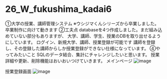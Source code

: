 # 26_W_fukushima_kadai6
①大学の授業、講師管理システム
※ウシジマくんシリーズから卒業しました。卒業制作に向けて動きます
②工夫点
databaseを4つ作成しました。まだ組み込めていない部分もありますが、
大学、講師、学生、授業のDBを取り出せるようにしています。
ログイン、新規大学、講師、授業登録が可能です
講師を登録し、その登録した講師からしか授業登録ができない仕様になっています。
④やってみたいこと
SQLのデータ結合、集計にチャレンジしたいと思います。
授業詳細や更新、削除機能はおいおいつけていきます。
メインページ
![image](https://user-images.githubusercontent.com/54490421/123496939-bdd7a780-d665-11eb-9bb7-8a05278f2f37.png)

授業登録画面
![image](https://user-images.githubusercontent.com/54490421/123496947-d5169500-d665-11eb-9de7-628c03eaf04c.png)
